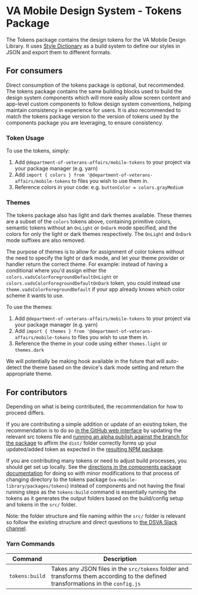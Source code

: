 # VA Mobile Design System - Tokens Package

The Tokens package contains the design tokens for the VA Mobile Design Library. It uses [Style Dictionary](https://amzn.github.io/style-dictionary/#/) as a build system to define our styles in JSON and export them to different formats.

## For consumers
Direct consumption of the tokens package is optional, but recommended. The tokens package contains the same building blocks used to build the design system components which will more easily allow screen content and app-level custom components to follow design system conventions, helping maintain consistency in experience for users. It is also recommended to match the tokens package version to the version of tokens used by the components package you are leveraging, to ensure consistency.

### Token Usage

To use the tokens, simply:
1. Add `@department-of-veterans-affairs/mobile-tokens` to your project via your package manager (e.g. yarn)
2. Add `import { colors } from '@department-of-veterans-affairs/mobile-tokens` to files you wish to use them in. 
3. Reference colors in your code: e.g. `buttonColor = colors.grayMedium`

### Themes

The tokens package also has light and dark themes available. These themes are a subset of the `colors` tokens above, containing primitive colors, semantic tokens without an `OnLight` or `OnDark` mode specified, and the colors for only the light or dark themes respectively. The `OnLight` and `OnDark` mode suffixes are also removed.

The purpose of themes is to allow for assignment of color tokens without the need to specify the light or dark mode, and let your theme provider or handler return the correct theme. For example: instead of having a conditional where you'd assign either the `colors.vadsColorForegroundDefaultOnLight` or `colors.vadsColorForegroundDefaultOnDark` token, you could instead use `theme.vadsColorForegroundDefault` if your app already knows which color scheme it wants to use.

To use the themes:
1. Add `@department-of-veterans-affairs/mobile-tokens` to your project via your package manager (e.g. yarn)
2. Add `import { themes } from '@department-of-veterans-affairs/mobile-tokens` to files you wish to use them in. 
3. Reference the theme in your code using either `themes.light` or `themes.dark`

We will potentially be making hook available in the future that will auto-detect the theme based on the device's dark mode setting and return the appropriate theme.

## For contributors
Depending on what is being contributed, the recommendation for how to proceed differs.

If you are contributing a simple addition or update of an existing token, the recommendation is to do so [in the GitHub web interface](https://github.com/department-of-veterans-affairs/va-mobile-library/tree/main/packages/tokens/src/tokens) by updating the relevant src tokens file and [running an alpha publish against the branch for the package](https://github.com/department-of-veterans-affairs/va-mobile-library/actions/workflows/publish.yml) to affirm the `dist/` folder correctly forms up your updated/added token as expected in the [resulting NPM package](https://www.npmjs.com/package/@department-of-veterans-affairs/mobile-tokens?activeTab=versions).

If you are contributing many tokens or need to adjust build processes, you should get set up locally. See the [directions in the components package documentation](https://department-of-veterans-affairs.github.io/va-mobile-app/design/About/For%20engineers/components) for doing so with minor modifications to that process of changing directory to the tokens package (`va-mobile-library/packages/tokens`) instead of components and not having the final running steps as the `tokens:build` command is essentially running the tokens as it generates the output folders based on the build/config setup and tokens in the `src/` folder.

Note: the folder structure and file naming within the `src/` folder is relevant so follow the existing structure and direct questions to [the DSVA Slack channel](https://dsva.slack.com/archives/C05HF9ULKJ4).

### Yarn Commands

| Command              | Description |
| -------------------- | ----------- |
| `tokens:build`    | Takes any JSON files in the `src/tokens` folder and transforms them according to the defined transformations in the `config.js` |
